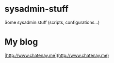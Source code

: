 # sysadmin-stuff
Some sysadmin stuff (scripts, configurations...)

# My blog
[http://www.chatenay.me](http://www.chatenay.me)
